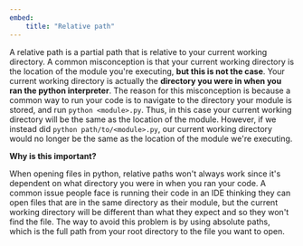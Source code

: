 ```yaml
---
embed:
    title: "Relative path"
---
```

A relative path is a partial path that is relative to your current working directory. A common misconception is that your current working directory is the location of the module you're executing, **but this is not the case**. Your current working directory is actually the **directory you were in when you ran the python interpreter**. The reason for this misconception is because a common way to run your code is to navigate to the directory your module is stored, and run `python <module>.py`. Thus, in this case your current working directory will be the same as the location of the module. However, if we instead did `python path/to/<module>.py`, our current working directory would no longer be the same as the location of the module we're executing.

**Why is this important?**

When opening files in python, relative paths won't always work since it's dependent on what directory you were in when you ran your code. A common issue people face is running their code in an IDE thinking they can open files that are in the same directory as their module, but the current working directory will be different than what they expect and so they won't find the file. The way to avoid this problem is by using absolute paths, which is the full path from your root directory to the file you want to open.
